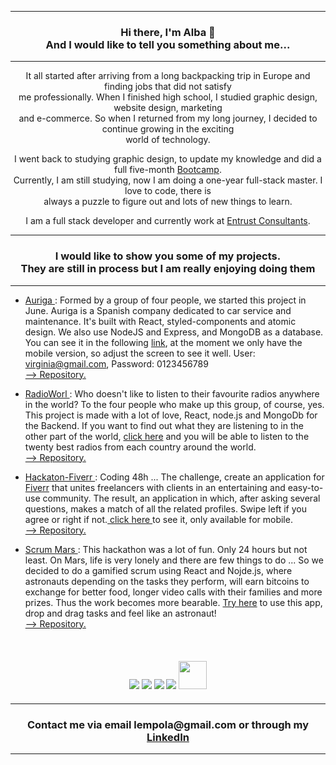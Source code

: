 <hr>

<h3 align="center">Hi there, I'm Alba 👋 </br> And I would like to tell you something about me... </h3>

<hr>

<p align="center">It all started after arriving from a long backpacking trip in Europe and finding jobs that did not satisfy </br> me professionally. When I finished high school, I studied graphic design, website design, marketing </br> and e-commerce. So when I returned from my long journey, I decided to continue growing in the exciting </br>  world of technology. </p>

<p align = "center"> I went back to studying graphic design, to update my knowledge and did a full five-month <a href="https://www.wildcodeschool.com/es-ES">Bootcamp</a>. </br>
Currently, I am still studying, now I am doing a one-year full-stack master. I love to code, there is </br>
always a puzzle to figure out and lots of new things to learn. </p>

<p align = "center"> I am a full stack developer and currently work at <a href="http://www.entrustla.com/"> Entrust Consultants</a>.</p>
<hr>

<h3 align="center">I would like to show you some of my projects.</br>They are still in process but I am really enjoying doing them  </h3>                                       

<hr>

- <a href="https://auriga-app.herokuapp.com/" target="_blank"> Auriga </a>: Formed by a group of four people, we started this project in June. Auriga is a Spanish company dedicated to car service and maintenance.
It's built with React, styled-components and atomic design. We also use NodeJS and Express, and MongoDB as a database. You can see it in the following <a href="https://auriga-app.herokuapp.com/" target="_blank">link</a>, at the moment we only have the mobile version, so adjust the screen to see it well. User: virginia@gmail.com, Password: 0123456789 </br> <a href="https://github.com/Vir89/Auriga">--> Repository. </a>

- <a href="https://priceless-poincare-6a94b1.netlify.app/"> RadioWorl </a>: Who doesn't like to listen to their favourite radios anywhere in the world? To the four people who make up this group, of course, yes. This project is made with a lot of love, React, node.js and MongoDb for the Backend. If you want to find out what they are listening to in the other part of the world, <a href="https://priceless-poincare-6a94b1.netlify.app/">click here</a> and you will be able to listen to the twenty best radios from each country around the world.</br> <a href="https://github.com/Alopmel/WorldRadio">--> Repository. </a>

- <a href="https://hackathon-fiverr.herokuapp.com/"> Hackaton-Fiverr </a>: Coding 48h ... The challenge, create an application for <a href="https://es.fiverr.com/?source=top_nav">Fiverr</a> that unites freelancers with clients in an entertaining and easy-to-use community. The result, an application in which, after asking several questions, makes a match of all the related profiles. Swipe left if you agree or right if not.<a href="https://hackathon-fiverr.herokuapp.com/"> click here </a> to see it, only available for mobile.</br> <a href="https://github.com/SergKcode/hackathon-fiverr">--> Repository. </a>

- <a href="https://keen-bose-1a7f8f.netlify.app/"> Scrum Mars </a>: This hackathon was a lot of fun. Only 24 hours but not least. On Mars, life is very lonely and there are few things to do ... So we decided to do a gamified scrum using React and Nojde.js, where astronauts depending on the tasks they perform, will earn bitcoins to exchange for better food, longer video calls with their families and more prizes. Thus the work becomes more bearable. <a href="https://keen-bose-1a7f8f.netlify.app/">Try here</a> to use this app, drop and drag tasks and feel like an astronaut!
</br><a href="https://github.com/Alopmel/gamified-crum">--> Repository. </a>
</br>
<div align="center" style="margin: 20px;"><img src="https://camo.githubusercontent.com/da839b79b282a7658a172f07e13496fb18bcf9fa624d061def0e80f47a68ff1d/68747470733a2f2f696d672e69636f6e73382e636f6d2f636f6c6f722f34382f3030303030302f6a6176617363726970742e706e67"/> 
<img src="https://camo.githubusercontent.com/6e071d167802df070a1dcbe5f0066ac2066959d4f585f2c35ff66fa2a98c066b/68747470733a2f2f696d672e69636f6e73382e636f6d2f756c74726176696f6c65742f34382f3030303030302f72656163742e706e67"/>
<img src="https://camo.githubusercontent.com/adc11e2f0e7da8b1b795fd9d2d92d74da45f0f511bb1deb3441f2232baaf9a85/68747470733a2f2f696d672e69636f6e73382e636f6d2f636f6c6f722f34382f3030303030302f68746d6c2e706e67"/>
<img src="https://camo.githubusercontent.com/dc75aee770dff630309493116eeebd6a39c7042e4e94780a5e6c8f107bebe76f/68747470733a2f2f696d672e69636f6e73382e636f6d2f636f6c6f722f34382f3030303030302f637373332e706e67"/>
<img src="https://victorroblesweb.es/wp-content/uploads/2018/01/nodejs-victorroblesweb.png" width="45px"/></div>
<hr>
<h3 align="center"> Contact me via email lempola@gmail.com or through my <a href="https://www.linkedin.com/in/albalopezmelian/">LinkedIn</a> </h3>
<hr>
